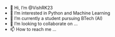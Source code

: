 - 👋 Hi, I’m @VishRK23
- 👀 I’m interested in Python and Machine Learning
- 🌱 I’m currently a student pursuing BTech (AI)
- 💞️ I’m looking to collaborate on ...
- 📫 How to reach me ...

<!---
VishRK23/VishRK23 is a ✨ special ✨ repository because its `README.md` (this file) appears on your GitHub profile.
You can click the Preview link to take a look at your changes.
--->
